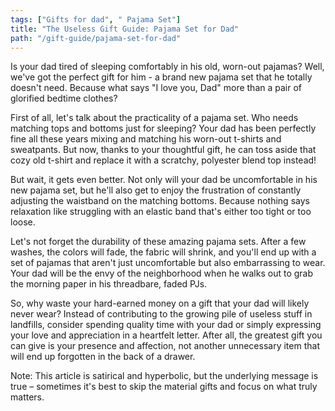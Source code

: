 ```yaml
---
tags: ["Gifts for dad", " Pajama Set"]
title: "The Useless Gift Guide: Pajama Set for Dad"
path: "/gift-guide/pajama-set-for-dad"
---
```


Is your dad tired of sleeping comfortably in his old, worn-out pajamas? Well, we've got the perfect gift for him - a brand new pajama set that he totally doesn't need. Because what says "I love you, Dad" more than a pair of glorified bedtime clothes? 

First of all, let's talk about the practicality of a pajama set. Who needs matching tops and bottoms just for sleeping? Your dad has been perfectly fine all these years mixing and matching his worn-out t-shirts and sweatpants. But now, thanks to your thoughtful gift, he can toss aside that cozy old t-shirt and replace it with a scratchy, polyester blend top instead!

But wait, it gets even better. Not only will your dad be uncomfortable in his new pajama set, but he'll also get to enjoy the frustration of constantly adjusting the waistband on the matching bottoms. Because nothing says relaxation like struggling with an elastic band that's either too tight or too loose. 

Let's not forget the durability of these amazing pajama sets. After a few washes, the colors will fade, the fabric will shrink, and you'll end up with a set of pajamas that aren't just uncomfortable but also embarrassing to wear. Your dad will be the envy of the neighborhood when he walks out to grab the morning paper in his threadbare, faded PJs.

So, why waste your hard-earned money on a gift that your dad will likely never wear? Instead of contributing to the growing pile of useless stuff in landfills, consider spending quality time with your dad or simply expressing your love and appreciation in a heartfelt letter. After all, the greatest gift you can give is your presence and affection, not another unnecessary item that will end up forgotten in the back of a drawer.

Note: This article is satirical and hyperbolic, but the underlying message is true – sometimes it's best to skip the material gifts and focus on what truly matters.